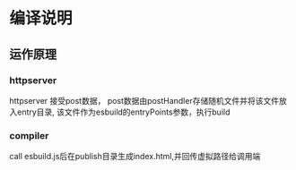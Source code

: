 # 编译说明

## 运作原理

### httpserver

httpserver 接受post数据， post数据由postHandler存储随机文件并将该文件放入entry目录, 该文件作为esbuild的entryPoints参数，执行build
### compiler
call esbuild.js后在publish目录生成index.html,并回传虚拟路径给调用端